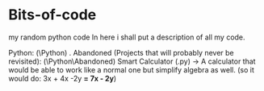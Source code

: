 # Bits-of-code
my random python code
In here i shall put a description of all my code.

Python:
(\Python)
  .
  Abandoned (Projects that will probably never be revisited):
  (\Python\Abandoned)
    Smart Calculator (.py) -> A calculator that would be able to work like a normal one but simplify algebra as well. (so it would do: 3x + 4x -2y **= 7x - 2y**)
    
